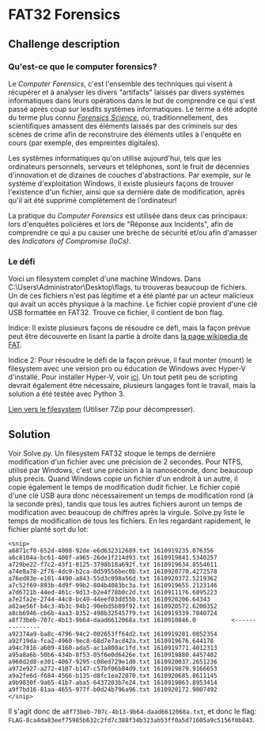 
# FAT32 Forensics

## Challenge description

### Qu'est-ce que le computer forensics?

Le *Computer Forensics*, c'est l'ensemble des techniques qui visent à récupérer et à analyser les divers "artifacts" laissés par divers systèmes informatiques dans leurs opérations dans le but de comprendre ce qui s'est passé après coup sur lesdits systèmes informatiques. Le terme a été adopté du terme plus connu *[Forensics Science](https://en.wikipedia.org/wiki/Forensic_science)*, où, traditionnellement, des scientifiques amassent des éléments laissés par des criminels sur des scènes de crime afin de reconstruire des éléments utiles à l'enquête en cours (par exemple, des empreintes digitales).

Les systèmes informatiques qu'on utilise aujourd'hui, tels que les ordinateurs personnels, serveurs et téléphones, sont le fruit de décennies d'innovation et de dizaines de couches d'abstractions. Par exemple, sur le système d'exploitation Windows, il existe plusieurs façons de trouver l'existence d'un fichier, ainsi que sa dernière date de modification, après qu'il ait été supprimé complètement de l'ordinateur!

La pratique du *Computer Forensics* est utilisée dans deux cas principaux: lors d'enquêtes policières et lors de "Réponse aux Incidents", afin de comprendre ce qui a pu causer une brèche de sécurité et/ou afin d'amasser des *Indicators of Compromise (IoCs)*.

### Le défi

Voici un filesystem complet d'une machine Windows. Dans C:\Users\Administrator\Desktop\flags, tu trouveras beaucoup de fichiers. Un de ces fichiers n'est pas légitime et a été planté par un acteur malicieux qui avait un accès physique à la machine. Le fichier copié provient d'une clé USB formattée en FAT32. Trouve ce fichier, il contient de bon flag.

Indice: Il existe plusieurs façons de résoudre ce défi, mais la façon prévue peut être découverte en lisant la partie à droite dans [la page wikipedia de FAT](https://en.wikipedia.org/wiki/File_Allocation_Table).

Indice 2: Pour résoudre le défi de la façon prévue, il faut monter (mount) le filesystem avec une version pro ou éducation de Windows avec Hyper-V d'installé. Pour installer Hyper-V, voir [ici](https://docs.microsoft.com/en-us/virtualization/hyper-v-on-windows/quick-start/enable-hyper-v). Un tout petit peu de scripting devrait également être nécessaire, plusieurs langages font le travail, mais la solution a été testée avec Python 3.

[Lien vers le filesystem](https://drive.google.com/file/d/1D7lTMCrkNKqgaFqJJeShtERK0fGXTd_t/view?usp=sharing) (Utiliser 7Zip pour décompresser).

## Solution

Voir Solve.py. Un filesystem FAT32 stoque le temps de dernière modification d'un fichier avec une précision de 2 secondes. Pour NTFS, utilisé par Windows, c'est une précision à la nanoseconde, donc beaucoup plus précis. Quand Windows copie un fichier d'un endroit à un autre, il copie également le temps de modification dudit fichier. Le fichier copié d'une clé USB aura donc nécessairement un temps de modification rond (à la seconde près), tandis que tous les autres fichiers auront un temps de modification avec beaucoup de chiffres après la virgule. Solve.py liste le temps de modification de tous les fichiers. En les regardant rapidement, le fichier planté sort du lot:

```
<snip>
a6871cf0-652d-4008-92de-e6d632312689.txt 1610919235.076356
a6c8104a-bc61-400f-a965-26de1f214d93.txt 1610919841.5340257
a729be22-f7c2-43f1-8125-3798b18a692f.txt 1610919634.8554611
a74e8a78-2f76-4dc9-b2ca-0d59556bec0b.txt 1610920770.4272578
a76ed83e-e101-4490-a843-55d3c098a56d.txt 1610920372.5219362
a7c52f69-893b-4d9f-99b2-804b4083bc3a.txt 1610919655.2123146
a7d6721b-44ed-461c-9d13-b2e4f78b0c2d.txt 1610911176.6895223
a7e2fa2e-2744-44c0-bc49-44eef03dd55b.txt 1610920206.64343
a82ae56f-b4c3-4b3c-94b1-90ebd5b89f92.txt 1610920572.6200352
a8cb6946-cb6b-4aa3-8352-498b325457f9.txt 1610919339.7840724
a8f73beb-707c-4b13-9b64-daad6612068a.txt 1610910846.0          <---------------
a92374a9-ba8c-4796-94c2-002653ff64d2.txt 1610919281.0852354
a92f19da-fca2-4960-9ec8-68d7e7acd42a.txt 1610919676.644178
a94c7816-a609-4160-ada5-ac1a800ac1fd.txt 1610919771.4012313
a95a8a6b-50b6-434b-8f53-05f6e0d6426e.txt 1610919880.4457402
a960d2d8-e301-4067-9295-c08ed729e1d0.txt 1610920037.2651236
a972e927-a272-4107-b147-c57bf06b84d9.txt 1610919879.9166653
a9a2fe6d-f684-4566-b135-d8fc1ea22070.txt 1610920685.8611145
a9b9830f-9a65-41b7-aba5-6437203b7e24.txt 1610919063.8953414
a9f7bd16-81aa-4655-977f-b0d24b796a96.txt 1610920172.9007492
</snip>
```

Il s'agit donc de `a8f73beb-707c-4b13-9b64-daad6612068a.txt`, et donc le flag: `FLAG-8ca4da83eef75985b632c2fd7c388f34b323ab53ff0a5d71605a9c5156f0b843`.
